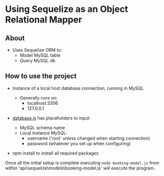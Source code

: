 # Using Sequelize as an Object Relational Mapper

## About
- Uses Sequelize ORM to:
  - Model MySQL table
  - Query MySQL db
  
## How to use the project
- Instance of a local host database connection, running in MySQL
  - Generally runs on:
    - localhost:3306
    - 127.0.0.1
    
- [database.js](https://github.com/JasonHitching/sequelize-orm-mysql/blob/main/api/server/config/database.js) has placeholders to input:
  - MySQL schema name
  - Local instance MySQL:
    - username ('root' unless changed when starting connection)
    - password (whatever you set up when configuring)
- npm install to install all required packages

Once all the initial setup is complete executing `node booking-model.js` from within 'api\sequelize\models\booking-model.js' will execute the program.
